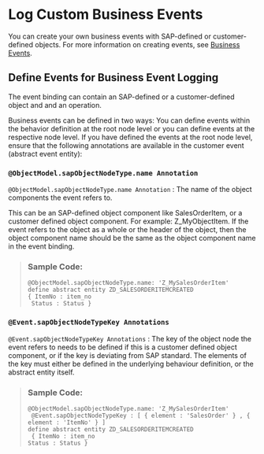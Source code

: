 <!-- loio6ecc45140a2849a5b9df0db3f522b65b -->

# Log Custom Business Events

You can create your own business events with SAP-defined or customer-defined objects. For more information on creating events, see [Business Events](https://help.sap.com/docs/abap-cloud/abap-rap/concept-business-events).



## Define Events for Business Event Logging

The event binding can contain an SAP-defined or a customer-defined object and and an operation.

Business events can be defined in two ways: You can define events within the behavior definition at the root node level or you can define events at the respective node level. If you have defined the events at the root node level, ensure that the following annotations are available in the customer event \(abstract event entity\):



### `@ObjectModel.sapObjectNodeType.name Annotation`

`@ObjectModel.sapObjectNodeType.name Annotation` : The name of the object components the event refers to.

This can be an SAP-defined object component like SalesOrderItem, or a customer defined object component. For example: Z\_MyObjectItem. If the event refers to the object as a whole or the header of the object, then the object component name should be the same as the object component name in the event binding.

> ### Sample Code:  
> ```
> @ObjectModel.sapObjectNodeType.name: 'Z_MySalesOrderItem'
> define abstract entity ZD_SALESORDERITEMCREATED
> { ItemNo : item_no
>  Status : Status } 
> ```



### `@Event.sapObjectNodeTypeKey Annotations`

`@Event.sapObjectNodeTypeKey Annotations` : The key of the object node the event refers to needs to be defined if this is a customer defined object component, or if the key is deviating from SAP standard. The elements of the key must either be defined in the underlying behaviour definition, or the abstract entity itself.

> ### Sample Code:  
> ```
> @ObjectModel.sapObjectNodeType.name: 'Z_MySalesOrderItem' 
>  @Event.sapObjectNodeTypeKey : [ { element : 'SalesOrder' } , { element : 'ItemNo' } ] 
> define abstract entity ZD_SALESORDERITEMCREATED
>  { ItemNo : item_no
> Status : Status }
> ```

